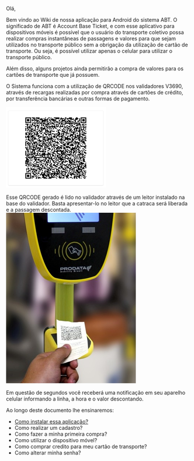 Olá, 

Bem vindo ao Wiki de nossa aplicação para Android do sistema ABT.
O significado de ABT é Account Base Ticket, e com esse aplicativo para dispositivos móveis é possível que o usuário do transporte coletivo possa realizar compras instantâneas de passagens e valores para que sejam utilizados no transporte público sem a obrigação da utilização de cartão de transporte. Ou seja, é possível utilizar apenas o celular para utilizar o transporte público.

Além disso, alguns projetos ainda permitirão a compra de valores para os cartões de transporte que já possuem. 

O Sistema funciona com a utilização de QRCODE nos validadores V3690, através de recargas realizadas por compra através de cartões de crédito, por transferência bancárias e outras formas de pagamento.

![image.png](/.attachments/image-3f8904f9-e1dc-4554-86ff-e8eee41ec3d4.png)<br>

Esse QRCODE gerado é lido no validador através de um leitor instalado na base do validador. Basta apresentar-lo no leitor que a catraca será liberada e a passagem descontada.<br>
![image.png](/.attachments/image-40185a6f-5bfb-4f5b-81c0-3759548511d7.png)<br>



Em questão de segundos você receberá uma notificação em seu aparelho celular informando a linha, a hora e o valor descontando.




Ao longo deste documento lhe ensinaremos:

- [Como instalar essa aplicação?](/ABT-%2D-app-Android/1.-%2D-Como-instalar-o-ABT-em-meu-celular?)
- Como realizar um cadastro?
- Como fazer a minha primeira compra?
- Como utilizar o dispositivo móvel?
- Como comprar credito para meu cartão de transporte?
- Como alterar minha senha?